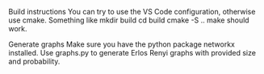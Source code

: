 Build instructions
You can try to use the VS Code configuration, otherwise use cmake.
Something like
mkdir build
cd build
cmake -S ..
make
should work.

Generate graphs
Make sure you have the python package networkx installed.
Use graphs.py to generate Erlos Renyi graphs with provided size and probability.
